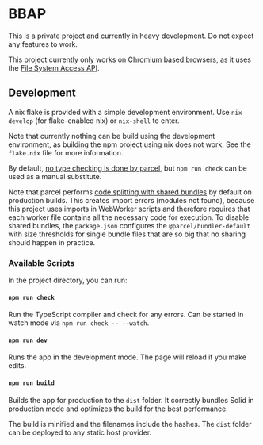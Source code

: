 # BBAP

This is a private project and currently in heavy development.
Do not expect any features to work.

This project currently only works on [Chromium based browsers](https://caniuse.com/native-filesystem-api), as it uses the [File System Access API](https://developer.mozilla.org/en-US/docs/Web/API/File_System_Access_API).

## Development

A nix flake is provided with a simple development environment.
Use `nix develop` (for flake-enabled nix) or `nix-shell` to enter.

Note that currently nothing can be build using the development environment, as building the npm project using nix does not work.
See the `flake.nix` file for more information.

By default, [no type checking is done by parcel](https://parceljs.org/languages/typescript), but `npm run check` can be used as a manual substitute.

Note that parcel performs [code splitting with shared bundles](https://parceljs.org/features/code-splitting/#shared-bundles) by default on production builds.
This creates import errors (modules not found), because this project uses imports in WebWorker scripts and therefore requires that each worker file contains all the necessary code for execution.
To disable shared bundles, the `package.json` configures the `@parcel/bundler-default` with size thresholds for single bundle files that are so big that no sharing should happen in practice.

### Available Scripts

In the project directory, you can run:

#### `npm run check`

Run the TypeScript compiler and check for any errors.
Can be started in watch mode via `npm run check -- --watch`.

#### `npm run dev`

Runs the app in the development mode.
The page will reload if you make edits.

#### `npm run build`

Builds the app for production to the `dist` folder.
It correctly bundles Solid in production mode and optimizes the build for the best performance.

The build is minified and the filenames include the hashes.
The `dist` folder can be deployed to any static host provider.
